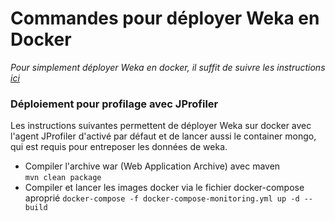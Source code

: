 # Commandes pour déployer Weka en Docker

*Pour simplement déployer Weka en docker, il suffit de suivre les instructions [ici](https://github.com/sam2schwab/jguwekarest/blob/master/doc/DockerImageDeployment.md)*

### Déploiement pour profilage avec JProfiler

Les instructions suivantes permettent de déployer Weka sur docker avec l'agent JProfiler d'activé par défaut et de lancer aussi le container mongo, qui est requis pour entreposer les données de weka.

* Compiler l'archive war (Web Application Archive) avec maven   
  `mvn clean package`
* Compiler et lancer les images docker via le fichier docker-compose aproprié
  `docker-compose -f docker-compose-monitoring.yml up -d --build`
  
